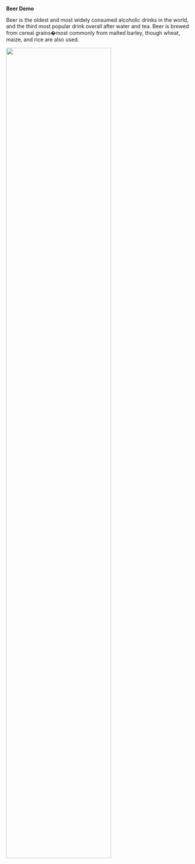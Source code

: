 **Beer Demo**

Beer is the oldest and most widely consumed alcoholic drinks in the world, and the third most popular drink overall after water and tea. Beer is brewed from cereal grains�most commonly from malted barley, though wheat, maize, and rice are also used.


<img src="https://hips.hearstapps.com/hmg-prod.s3.amazonaws.com/images/701/beer-main-0-1496757601.jpg" width="75%">
